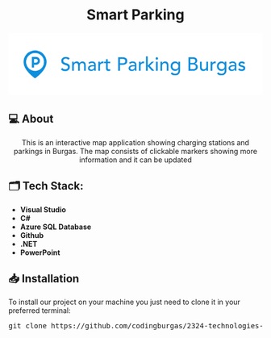 <h1 align="center">Smart Parking</h1>

<p align = "center">
    <img src="SmartParking\SmartParking.PL\Resources\logo-w-white-bg.png" />
</p>

## 💻 About
<p align="center">This is an interactive map application showing charging stations and parkings in Burgas. The map consists of clickable markers showing more information and it can be updated</p>

## 🗂️ Tech Stack:
- **Visual Studio** 
- **C#** 
- **Azure SQL Database**
- **Github**
- **.NET** 
- **PowerPoint**

## 📥 Installation

To install our project on your machine you just need to clone it in your preferred terminal:

<pre>git clone https://github.com/codingburgas/2324-technologies-11-transport-assignment-aibaev20</pre>
